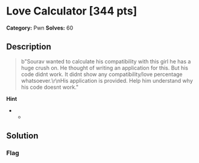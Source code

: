 # Love Calculator [344 pts]

**Category:** Pwn
**Solves:** 60

## Description
>b"Sourav wanted to calculate his compatibility with this girl he has a huge crush on. He thought of writing an application for this. But his code didnt work. It didnt show any compatibility/love percentage whatsoever.\r\nHis application is provided. Help him understand why his code doesnt work."

**Hint**
* -

## Solution

### Flag

